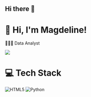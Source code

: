 ## Hi there 👋

<!--
**ShaguftaPathan/ShaguftaPathan** is a ✨ _special_ ✨ repository because its `README.md` (this file) appears on your GitHub profile.

<!-- Level 3: Add custom code -->

# 👋 Hi, I'm Magdeline!
👩🏻‍💻 Data Analyst<br/>

<!-- GitHub stats from https://github.com/anuraghazra/github-readme-stats -->
![](https://github-readme-stats.vercel.app/api?username=xsol05&theme=radical&hide_border=false&include_all_commits=true&count_private=true)<br/>

# 💻 Tech Stack
<!-- Badges from https://github.com/Ileriayo/markdown-badges -->
![HTML5](https://img.shields.io/badge/html5-%23E34F26.svg?style=for-the-badge&logo=html5&logoColor=white)
![Python](https://img.shields.io/badge/python-3670A0?style=for-the-badge&logo=python&logoColor=ffdd54)
